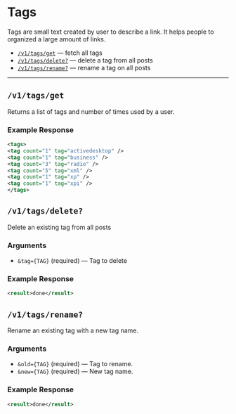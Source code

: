 # Tags

Tags are small text created by user to describe a link. It helps people to organized a large amount of links.

* [`/v1/tags/get`](#v1tagsget--fetch-all-tags) — fetch all tags
* [`/v1/tags/delete?`](#v1tagsdelete--delete-a-tag-from-all-posts) — delete a tag from all posts
* [`/v1/tags/rename?`](#v1tagsrename--rename-a-tag-on-all-posts) — rename a tag on all posts

---

## `/v1/tags/get`

Returns a list of tags and number of times used by a user.

### Example Response

```xml
<tags>
<tag count="1" tag="activedesktop" />
<tag count="1" tag="business" />
<tag count="3" tag="radio" />
<tag count="5" tag="xml" />
<tag count="1" tag="xp" />
<tag count="1" tag="xpi" />
</tags>
```

## `/v1/tags/delete?`

Delete an existing tag from all posts

### Arguments

- `&tag={TAG}` (required) — Tag to delete

### Example Response

```xml
<result>done</result>
```

## `/v1/tags/rename?`

Rename an existing tag with a new tag name.

### Arguments

- `&old={TAG}` (required) — Tag to rename.
- `&new={TAG}` (required) — New tag name.

### Example Response

```xml
<result>done</result>
```

